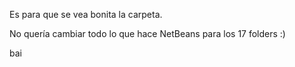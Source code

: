Es para que se vea bonita la carpeta. 

No quería cambiar todo lo que hace NetBeans para los 17 folders :)

bai